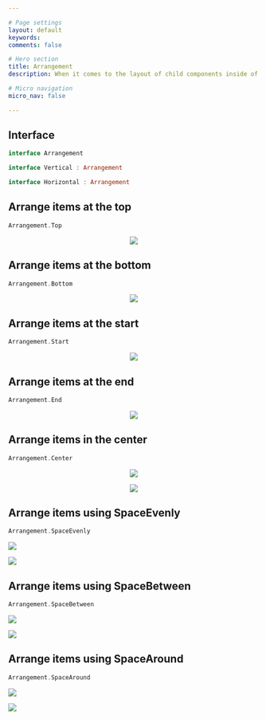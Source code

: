 ```yaml
---

# Page settings
layout: default
keywords:
comments: false

# Hero section
title: Arrangement
description: When it comes to the layout of child components inside of their parents, it’s likely we’re going to want to arrange them in some way on both the horizontal and/or vertical axis. The Arrangement interface provides us with the ability to declare how the children of our containers should be laid out

# Micro navigation
micro_nav: false

---
```


## Interface

```kotlin
interface Arrangement

interface Vertical : Arrangement

interface Horizontal : Arrangement
```

## Arrange items at the top

```kotlin
Arrangement.Top
```

<p align="center">
  <img src="/academy/layout/media/arrange_top.png">
</p>


## Arrange items at the bottom

```kotlin
Arrangement.Bottom
```

<p align="center">
  <img src="/academy/layout/media/arrange_bottom.png">
</p>


## Arrange items at the start

```kotlin
Arrangement.Start
```

<p align="center">
  <img src="/academy/layout/media/arrange_start.png">
</p>


## Arrange items at the end

```kotlin
Arrangement.End
```

<p align="center">
  <img src="/academy/layout/media/arrange_end.png">
</p>


## Arrange items in the center

```kotlin
Arrangement.Center
```

<p align="center">
  <img src="/academy/layout/media/arrange_center_row.png">
</p>

<p align="center">
  <img src="/academy/layout/media/arrange_center_column.png">
</p>


## Arrange items using SpaceEvenly

```kotlin
Arrangement.SpaceEvenly
```
![](/academy/layout/media/arrange_space_evenly_row.png)

![](/academy/layout/media/arrange_space_evenly_column.png)

## Arrange items using SpaceBetween

```kotlin
Arrangement.SpaceBetween
```

![](/academy/layout/media/arrange_space_between_row.png)

![](/academy/layout/media/arrange_space_between_column.png)

## Arrange items using SpaceAround

```kotlin
Arrangement.SpaceAround
```

![](/academy/layout/media/arrange_space_around_row.png)

![](/academy/layout/media/arrange_space_around_column.png)
